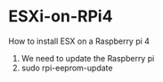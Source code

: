 # ESXi-on-RPi4

How to install ESX on a Raspberry pi 4

1. We need to update the Raspberry pi
2. sudo rpi-eeprom-update
